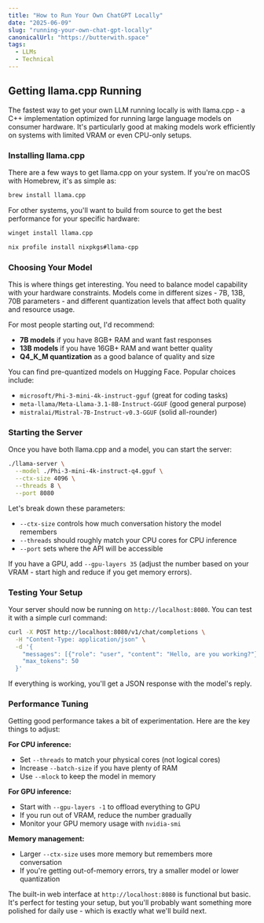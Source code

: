 ```yaml
---
title: "How to Run Your Own ChatGPT Locally"
date: "2025-06-09"
slug: "running-your-own-chat-gpt-locally"
canonicalUrl: "https://butterwith.space"
tags:
  - LLMs
  - Technical
---
```




## Getting llama.cpp Running

The fastest way to get your own LLM running locally is with llama.cpp - a C++ implementation optimized for running large language models on consumer hardware. It's particularly good at making models work efficiently on systems with limited VRAM or even CPU-only setups.

### Installing llama.cpp

There are a few ways to get llama.cpp on your system. If you're on macOS with Homebrew, it's as simple as:

```bash
brew install llama.cpp
```

For other systems, you'll want to build from source to get the best performance for your specific hardware:

```bash
winget install llama.cpp
```

```bash
nix profile install nixpkgs#llama-cpp
```

### Choosing Your Model

This is where things get interesting. You need to balance model capability with your hardware constraints. Models come in different sizes - 7B, 13B, 70B parameters - and different quantization levels that affect both quality and resource usage.

For most people starting out, I'd recommend:

- **7B models** if you have 8GB+ RAM and want fast responses
- **13B models** if you have 16GB+ RAM and want better quality
- **Q4_K_M quantization** as a good balance of quality and size

You can find pre-quantized models on Hugging Face. Popular choices include:

- `microsoft/Phi-3-mini-4k-instruct-gguf` (great for coding tasks)
- `meta-llama/Meta-Llama-3.1-8B-Instruct-GGUF` (good general purpose)
- `mistralai/Mistral-7B-Instruct-v0.3-GGUF` (solid all-rounder)

### Starting the Server

Once you have both llama.cpp and a model, you can start the server:

```bash
./llama-server \
  --model ./Phi-3-mini-4k-instruct-q4.gguf \
  --ctx-size 4096 \
  --threads 8 \
  --port 8080
```

Let's break down these parameters:
- `--ctx-size` controls how much conversation history the model remembers
- `--threads` should roughly match your CPU cores for CPU inference
- `--port` sets where the API will be accessible

If you have a GPU, add `--gpu-layers 35` (adjust the number based on your VRAM - start high and reduce if you get memory errors).

### Testing Your Setup

Your server should now be running on `http://localhost:8080`. You can test it with a simple curl command:

```bash
curl -X POST http://localhost:8080/v1/chat/completions \
  -H "Content-Type: application/json" \
  -d '{
    "messages": [{"role": "user", "content": "Hello, are you working?"}],
    "max_tokens": 50
  }'
```

If everything is working, you'll get a JSON response with the model's reply.

### Performance Tuning

Getting good performance takes a bit of experimentation. Here are the key things to adjust:

**For CPU inference:**
- Set `--threads` to match your physical cores (not logical cores)
- Increase `--batch-size` if you have plenty of RAM
- Use `--mlock` to keep the model in memory

**For GPU inference:**
- Start with `--gpu-layers -1` to offload everything to GPU
- If you run out of VRAM, reduce the number gradually
- Monitor your GPU memory usage with `nvidia-smi`

**Memory management:**
- Larger `--ctx-size` uses more memory but remembers more conversation
- If you're getting out-of-memory errors, try a smaller model or lower quantization

The built-in web interface at `http://localhost:8080` is functional but basic. It's perfect for testing your setup, but you'll probably want something more polished for daily use - which is exactly what we'll build next.